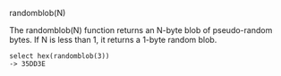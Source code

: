 randomblob(N)

The randomblob(N) function returns an N-byte blob of pseudo-random bytes. If N is less than 1, it returns a 1-byte random blob.

```
select hex(randomblob(3))
-> 35DD3E
```
